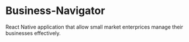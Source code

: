 # Business-Navigator
React Native application that allow small market enterprices manage their businesses effectively.
